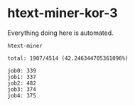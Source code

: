 # htext-miner-kor-3

Everything doing here is automated.

```
htext-miner

total: 1907/4514 (42.246344705361096%)

job0: 339
job1: 337
job2: 482
job3: 374
job4: 375
```